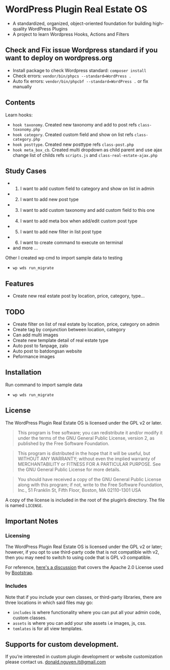 # WordPress Plugin Real Estate OS 
* A standardized, organized, object-oriented foundation for building high-quality WordPress Plugins
* A project to learn Wordpress Hooks, Actions and Filters

## Check and Fix issue Wordpress standard if you want to deploy on wordpress.org
* Install package to check Wordpress standard: `composer install`
* Check errors: `vendor/bin/phpcs --standard=WordPress .`
* Auto fix errors: `vendor/bin/phpcbf --standard=WordPress .` or fix manually

## Contents
Learn hooks:
* `hook taxonomy`. Created new taxonomy and add to post refs `class-toxonomy.php`
* `hook category`. Created custom field and show on list refs `class-category.php`
* `hook posttype`. Created new posttype refs `class-post.php`
* `hook meta_box_cb`. Created multi dropdown as child parent and use ajax change list of childs refs `scripts.js` and `class-real-estate-ajax.php`

## Study Cases
* 1. I want to add custom field to category and show on list in admin
* 2. I want to add new post type
* 3. I want to add custom taxonomy and add custom field to this one
* 4. I want to add meta box when add/edit custom post type
* 5. I want to add new filter in list post type
* 6. I want to create command to execute on terminal
* and more ...

Other I created wp cmd to import sample data to testing
* `wp wds run_migrate`

## Features
* Create new real estate post by location, price, category, type...

## TODO
* Create filter on list of real estate by location, price, category on admin
* Create tag by conjunction between location, category
* Can add multi images
* Create new template detail of real estate type
* Auto post to fanpage, zalo
* Auto post to batdongsan website
* Peformance images

## Installation

Run command to import sample data
* `wp wds run_migrate`


## License

The WordPress Plugin Real Estate OS is licensed under the GPL v2 or later.

> This program is free software; you can redistribute it and/or modify it under the terms of the GNU General Public License, version 2, as published by the Free Software Foundation.

> This program is distributed in the hope that it will be useful, but WITHOUT ANY WARRANTY; without even the implied warranty of MERCHANTABILITY or FITNESS FOR A PARTICULAR PURPOSE. See the GNU General Public License for more details.

> You should have received a copy of the GNU General Public License along with this program; if not, write to the Free Software Foundation, Inc., 51 Franklin St, Fifth Floor, Boston, MA 02110-1301 USA

A copy of the license is included in the root of the plugin’s directory. The file is named `LICENSE`.

## Important Notes

### Licensing

The WordPress Plugin Real Estate OS is licensed under the GPL v2 or later; however, if you opt to use third-party code that is not compatible with v2, then you may need to switch to using code that is GPL v3 compatible.

For reference, [here's a discussion](http://make.wordpress.org/themes/2013/03/04/licensing-note-apache-and-gpl/) that covers the Apache 2.0 License used by [Bootstrap](http://twitter.github.io/bootstrap/).

### Includes

Note that if you include your own classes, or third-party libraries, there are three locations in which said files may go:

* `includes` is where functionality where you can put all your admin code, custom classes.
* `assets` is where you can add your site assets i.e images, js, css.
* `temlates` is for all view templates.


## Supports for custom development.

If you’re interested in custom plugin development or website customization please contact us. donald.nguyen.it@gmail.com
